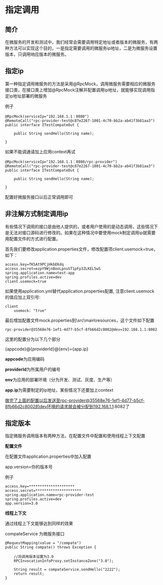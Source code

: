 # 指定调用


## 简介
在微服务的开发和测试中，我们经常会需要调用特定地址或者版本的微服务，有两种方法可以实现这个目的，一是指定需要调用的微服务ip地址，二是为微服务设置版本，只调用响应版本的微服务。

## 指定ip
第一种指定调用微服务的方法是采用@RpcMock，调用微服务需要相应的微服务接口类，在接口类上增加@RpcMock注解并配置调用ip地址，就能够实现调用指定ip地址部署的微服务

例子

	@RpcMock(serviceIp="192.168.1.1：8080")
	@RemoteCall("rpc-provider-test@c87e2267-1001-4c70-bb2a-ab41f3b81aa3")
	public interface ITestCompateOut {
		
		public String sendHello(String name);
	
	}

如果不能调通请加上应用context再试

	@RpcMock(serviceIp="192.168.1.1：8080/rpc-provider")
	@RemoteCall("rpc-provider-test@c87e2267-1001-4c70-bb2a-ab41f3b81aa3")
	public interface ITestCompateOut {
		
		public String sendHello(String name);
	
	}

配置好微服务接口以后正常调用即可


## 非注解方式制定调用ip
有些情况下调用的接口是由他人提供的，或者用户使用的是动态调用，这些情况下是无法对接口源码进行修改的。如果在这种情况中要使用mock制定调用ip就需要用配置文件的方式进行配置。

首先我们要修改application.properties文件，修改配置项client.usemock=true，如下：
	
	access.key=fKSAt9PCjHkbEKdq
	access.secret=ezpY9WjnBooLpnuST1pFp3ZLKEL5wS		
	spring.application.name=test-app
	spring.profiles.active=dev
	client.usemock=true

如果使用application.yml替代application.properties配置, 注意client.usemock的值应加上双引号:

	client
		usemock: "true"

最后增加配置文件mock.properties到\src\main\resources，这个文件如下配置

	rpc-provider@35568e76-1ef1-4d77-b5cf-8fb66d2c8002@dev=192.168.1.1:8082

这里的配置分为以下几个部分

{appcode}@{providerId}@{env}={app.ip}


**appcode**为应用编码

**providerId**为所属用户的编号

**env**为应用的部署环境（分为开发、测试、灰度、生产等）

**app.ip**为需要制定的ip地址，某些情况下还要加上context


做完了上面的配置以后发送至rpc-provider@35568e76-1ef1-4d77-b5cf-8fb66d2c8002的dev环境的请求就会被分配到192.168.1.1:8082了

## 指定版本
指定微服务调用版本有两种方法，在配置文件中配置和使用线程上下文配置


**配置文件**

在配置文件application.properties中加入配置
	
app.version=你的版本号

例子
	
	access.key=*********************
	access.secret=*********************
	spring.application.name=rpc-provider-test
	spring.profiles.active=dev
	app.version=3.0


**线程上下文**

通过线程上下文能够达到同样的效果

compateService 为微服务接口

	@RequestMapping(value = "/compate")
	public String compate() throws Exception {
		
		//将调用版本设置为3.0
		RPCInvocationInfoProxy.setInstanceZone("3.0");
		
		String result = compateService.sendHello("2222");
		return result;
	}

